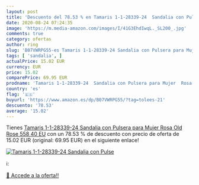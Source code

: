 ```yaml
---
layout: post
title: 'Descuento del 78.53 % en Tamaris 1-1-28339-24  Sandalia con Pulse'
date: 2020-08-24 07:24:35
image: 'https://m.media-amazon.com/images/I/41G3EhdIwqL._SL200_.jpg'
comments: true
category: ofertas
author: ring
slug: 'B07VWRPG55-es Tamaris 1-1-28339-24 Sandalia con Pulsera para Mujer Rosa...'
tags: [ 'sandalia', ]
actualPrice: 15.02 EUR
currency: EUR
price: 15.02
comparePrice: 69.95 EUR
prodname: 'Tamaris 1-1-28339-24  Sandalia con Pulsera para Mujer  Rosa  Old Rose 558   40 EU'
country: 'es'
flag: '🇪🇸'
buyurl: 'https://www.amazon.es/dp/B07VWRPG55/?tag=tolees-21'
descuento: '78.53'
average: '15.02'
---
```


Tienes [Tamaris 1-1-28339-24  Sandalia con Pulsera para Mujer  Rosa  Old Rose 558   40 EU](https://www.amazon.es/dp/B07VWRPG55/?tag=tolees-21) con un 78.53 % de descuento con precio de oferta de 15.02 EUR (original: 69.95 EUR) en el siguiente enlace!

[![Tamaris 1-1-28339-24  Sandalia con Pulse](https://m.media-amazon.com/images/I/41G3EhdIwqL._SL200_.jpg)](https://www.amazon.es/dp/B07VWRPG55/?tag=tolees-21)

ℹ️:


[🛒 Accede a la oferta!!](https://www.amazon.es/dp/B07VWRPG55/?tag=tolees-21)
